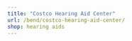 ```yaml
---
title: "Costco Hearing Aid Center"
url: /bend/costco-hearing-aid-center/
shop: hearing aids
---
```


